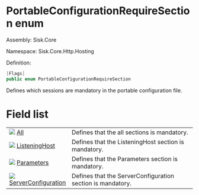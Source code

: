 <!--

Copyrights 2023 Sisk Framework - CypherPotato
Published under MIT license

!!! DO NOT EDIT THIS FILE !!!
This file was generated by a tool in the Sisk package. To edit the information in this documentation,
edit the XML documentation present in the Sisk source code.

-->

# PortableConfigurationRequireSection enum
Assembly: Sisk.Core

Namespace: Sisk.Core.Http.Hosting

Definition:

```cs
[Flags]
public enum PortableConfigurationRequireSection
```

Defines which sessions are mandatory in the portable configuration file.


# Field list

<table>
    <tbody>
<tr>
    <td style="width: 33%">
        <img class="icon" src="/assets/img/icons/field.svg">
        <a href="/spec/Sisk.Core.Http.Hosting.PortableConfigurationRequireSection.All.md">
            All
        </a>
    </td>
    <td>
        Defines that the all sections is mandatory.
    </td>
</tr>
<tr>
    <td style="width: 33%">
        <img class="icon" src="/assets/img/icons/field.svg">
        <a href="/spec/Sisk.Core.Http.Hosting.PortableConfigurationRequireSection.ListeningHost.md">
            ListeningHost
        </a>
    </td>
    <td>
        Defines that the ListeningHost section is mandatory.
    </td>
</tr>
<tr>
    <td style="width: 33%">
        <img class="icon" src="/assets/img/icons/field.svg">
        <a href="/spec/Sisk.Core.Http.Hosting.PortableConfigurationRequireSection.Parameters.md">
            Parameters
        </a>
    </td>
    <td>
        Defines that the Parameters section is mandatory.
    </td>
</tr>
<tr>
    <td style="width: 33%">
        <img class="icon" src="/assets/img/icons/field.svg">
        <a href="/spec/Sisk.Core.Http.Hosting.PortableConfigurationRequireSection.ServerConfiguration.md">
            ServerConfiguration
        </a>
    </td>
    <td>
        Defines that the ServerConfiguration section is mandatory.
    </td>
</tr>
    </tbody>
</table>
